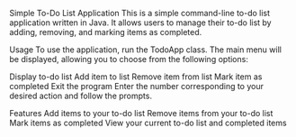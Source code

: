 Simple To-Do List Application
This is a simple command-line to-do list application written in Java. It allows users to manage their to-do list by adding, removing, and marking items as completed.

Usage
To use the application, run the TodoApp class. The main menu will be displayed, allowing you to choose from the following options:

Display to-do list
Add item to list
Remove item from list
Mark item as completed
Exit the program
Enter the number corresponding to your desired action and follow the prompts.

Features
Add items to your to-do list
Remove items from your to-do list
Mark items as completed
View your current to-do list and completed items
